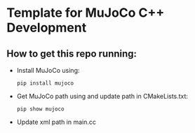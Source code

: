 # Template for MuJoCo C++ Development

## How to get this repo running:
- Install MuJoCo using:
    ```
    pip install mujoco
    ```
- Get MuJoCo path using and update path in CMakeLists.txt:
    ```
    pip show mujoco
    ```
- Update xml path in main.cc